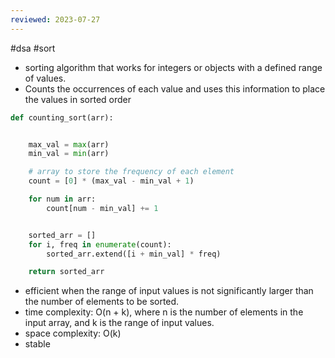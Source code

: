 ```yaml
---
reviewed: 2023-07-27
---
```


#dsa #sort

- sorting algorithm that works for integers or objects with a defined range of values.
- Counts the occurrences of each value and uses this information to place the values in sorted order

```python
def counting_sort(arr):


    max_val = max(arr)
    min_val = min(arr)

    # array to store the frequency of each element
    count = [0] * (max_val - min_val + 1)

    for num in arr:
        count[num - min_val] += 1


    sorted_arr = []
    for i, freq in enumerate(count):
        sorted_arr.extend([i + min_val] * freq)

    return sorted_arr
```

- efficient when the range of input values is not significantly larger than the number of elements to be sorted.
- time complexity: O(n + k), where n is the number of elements in the input array, and k is the range of input values.
- space complexity: O(k)
- stable
